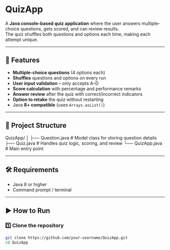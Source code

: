 # QuizApp

A **Java console-based quiz application** where the user answers multiple-choice questions, gets scored, and can review results.  
The quiz shuffles both questions and options each time, making each attempt unique.

---

## 📌 Features
- **Multiple-choice questions** (4 options each)
- **Shuffles** questions and options on every run
- **User input validation** – only accepts A–D
- **Score calculation** with percentage and performance remarks
- **Answer review** after the quiz with correct/incorrect indicators
- **Option to retake** the quiz without restarting
- Java **8+ compatible** (uses `Arrays.asList()`)

---

## 📂 Project Structure
QuizApp/
│
├── Question.java # Model class for storing question details
├── Quiz.java # Handles quiz logic, scoring, and review
└── QuizApp.java # Main entry point

---

## 🛠 Requirements
- Java 8 or higher
- Command prompt / terminal

---

## ▶️ How to Run

### 1️⃣ Clone the repository
```bash
git clone https://github.com/your-username/QuizApp.git
cd QuizApp
